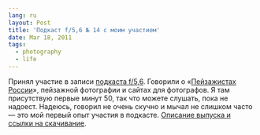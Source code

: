 ```yaml
---
lang: ru
layout: Post
title: 'Подкаст f/5,6 № 14 с моим участием'
date: Mar 18, 2011
tags:
  - photography
  - life
---
```


Принял участие в записи [подкаста f/5,6](http://f56.rpod.ru/). Говорили о «[Пейзажистах России](http://landscapists.info/)», пейзажной фотографии и сайтах для фотографов. Я там присутствую первые минут 50, так что можете слушать, пока не надоест. Надеюсь, говорил не очень скучно и мычал не слишком часто — это мой первый опыт участия в подкасте. [Описание выпуска и ссылки на скачивание](http://focused.ru/9901).
